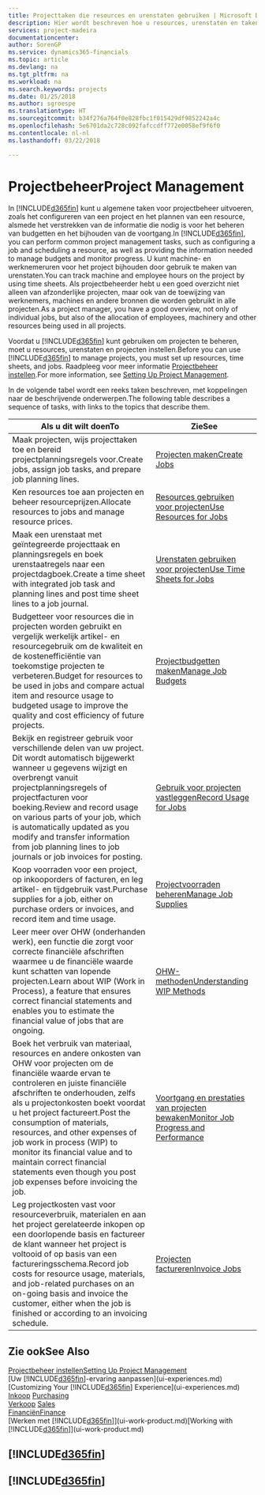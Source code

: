 ```yaml
---
title: Projecttaken die resources en urenstaten gebruiken | Microsoft Docs
description: Hier wordt beschreven hoe u resources, urenstaten en taken gebruikt om projecten te beheren.
services: project-madeira
documentationcenter: 
author: SorenGP
ms.service: dynamics365-financials
ms.topic: article
ms.devlang: na
ms.tgt_pltfrm: na
ms.workload: na
ms.search.keywords: projects
ms.date: 01/25/2018
ms.author: sgroespe
ms.translationtype: HT
ms.sourcegitcommit: b34f276a764f0e828fbc1f015429df9852242a4c
ms.openlocfilehash: 5e6701da2c728c092fafccdff772e0058ef9f6f0
ms.contentlocale: nl-nl
ms.lasthandoff: 03/22/2018

---
```

# <a name="project-management"></a><span data-ttu-id="96693-103">Projectbeheer</span><span class="sxs-lookup"><span data-stu-id="96693-103">Project Management</span></span>
<span data-ttu-id="96693-104">In [!INCLUDE[d365fin](includes/d365fin_md.md)] kunt u algemene taken voor projectbeheer uitvoeren, zoals het configureren van een project en het plannen van een resource, alsmede het verstrekken van de informatie die nodig is voor het beheren van budgetten en het bijhouden van de voortgang.</span><span class="sxs-lookup"><span data-stu-id="96693-104">In [!INCLUDE[d365fin](includes/d365fin_md.md)], you can perform common project management tasks, such as configuring a job and scheduling a resource, as well as providing the information needed to manage budgets and monitor progress.</span></span> <span data-ttu-id="96693-105">U kunt machine- en werknemeruren voor het project bijhouden door gebruik te maken van urenstaten.</span><span class="sxs-lookup"><span data-stu-id="96693-105">You can track machine and employee hours on the project by using time sheets.</span></span> <span data-ttu-id="96693-106">Als projectbeheerder hebt u een goed overzicht niet alleen van afzonderlijke projecten, maar ook van de toewijzing van werknemers, machines en andere bronnen die worden gebruikt in alle projecten.</span><span class="sxs-lookup"><span data-stu-id="96693-106">As a project manager, you have a good overview, not only of individual jobs, but also of the allocation of employees, machinery and other resources being used in all projects.</span></span>

<span data-ttu-id="96693-107">Voordat u [!INCLUDE[d365fin](includes/d365fin_md.md)] kunt gebruiken om projecten te beheren, moet u resources, urenstaten en projecten instellen.</span><span class="sxs-lookup"><span data-stu-id="96693-107">Before you can use [!INCLUDE[d365fin](includes/d365fin_md.md)] to manage projects, you must set up resources, time sheets, and jobs.</span></span> <span data-ttu-id="96693-108">Raadpleeg voor meer informatie [Projectbeheer instellen](projects-setup-projects.md).</span><span class="sxs-lookup"><span data-stu-id="96693-108">For more information, see [Setting Up Project Management](projects-setup-projects.md).</span></span>  

<span data-ttu-id="96693-109">In de volgende tabel wordt een reeks taken beschreven, met koppelingen naar de beschrijvende onderwerpen.</span><span class="sxs-lookup"><span data-stu-id="96693-109">The following table describes a sequence of tasks, with links to the topics that describe them.</span></span>

| <span data-ttu-id="96693-110">Als u dit wilt doen</span><span class="sxs-lookup"><span data-stu-id="96693-110">To</span></span> | <span data-ttu-id="96693-111">Zie</span><span class="sxs-lookup"><span data-stu-id="96693-111">See</span></span> |
| --- | --- |
| <span data-ttu-id="96693-112">Maak projecten, wijs projecttaken toe en bereid projectplanningsregels voor.</span><span class="sxs-lookup"><span data-stu-id="96693-112">Create jobs, assign job tasks, and prepare job planning lines.</span></span> |[<span data-ttu-id="96693-113">Projecten maken</span><span class="sxs-lookup"><span data-stu-id="96693-113">Create Jobs</span></span>](projects-how-create-jobs.md) |
| <span data-ttu-id="96693-114">Ken resources toe aan projecten en beheer resourceprijzen.</span><span class="sxs-lookup"><span data-stu-id="96693-114">Allocate resources to jobs and manage resource prices.</span></span> |[<span data-ttu-id="96693-115">Resources gebruiken voor projecten</span><span class="sxs-lookup"><span data-stu-id="96693-115">Use Resources for Jobs</span></span>](projects-how-use-resources.md) |
| <span data-ttu-id="96693-116">Maak een urenstaat met geïntegreerde projecttaak en planningsregels en boek urenstaatregels naar een projectdagboek.</span><span class="sxs-lookup"><span data-stu-id="96693-116">Create a time sheet with integrated job task and planning lines and post time sheet lines to a job journal.</span></span> |[<span data-ttu-id="96693-117">Urenstaten gebruiken voor projecten</span><span class="sxs-lookup"><span data-stu-id="96693-117">Use Time Sheets for Jobs</span></span>](projects-how-use-time-sheets.md) |
| <span data-ttu-id="96693-118">Budgetteer voor resources die in projecten worden gebruikt en vergelijk werkelijk artikel- en resourcegebruik om de kwaliteit en de kostenefficiëntie van toekomstige projecten te verbeteren.</span><span class="sxs-lookup"><span data-stu-id="96693-118">Budget for resources to be used in jobs and compare actual item and resource usage to budgeted usage to improve the quality and cost efficiency of future projects.</span></span> |[<span data-ttu-id="96693-119">Projectbudgetten maken</span><span class="sxs-lookup"><span data-stu-id="96693-119">Manage Job Budgets</span></span>](projects-how-manage-budgets.md) |
| <span data-ttu-id="96693-120">Bekijk en registreer gebruik voor verschillende delen van uw project. Dit wordt automatisch bijgewerkt wanneer u gegevens wijzigt en overbrengt vanuit projectplanningsregels of projectfacturen voor boeking.</span><span class="sxs-lookup"><span data-stu-id="96693-120">Review and record usage on various parts of your job, which is automatically updated as you modify and transfer information from job planning lines to job journals or job invoices for posting.</span></span> |[<span data-ttu-id="96693-121">Gebruik voor projecten vastleggen</span><span class="sxs-lookup"><span data-stu-id="96693-121">Record Usage for Jobs</span></span>](projects-how-record-job-usage.md) |
| <span data-ttu-id="96693-122">Koop voorraden voor een project, op inkooporders of facturen, en leg artikel- en tijdgebruik vast.</span><span class="sxs-lookup"><span data-stu-id="96693-122">Purchase supplies for a job, either on purchase orders or invoices, and record item and time usage.</span></span> |[<span data-ttu-id="96693-123">Projectvoorraden beheren</span><span class="sxs-lookup"><span data-stu-id="96693-123">Manage Job Supplies</span></span>](projects-how-manage-project-supplies.md) |
| <span data-ttu-id="96693-124">Leer meer over OHW (onderhanden werk), een functie die zorgt voor correcte financiële afschriften waarmee u de financiële waarde kunt schatten van lopende projecten.</span><span class="sxs-lookup"><span data-stu-id="96693-124">Learn about WIP (Work in Process), a feature that ensures correct financial statements and enables you to estimate the financial value of jobs that are ongoing.</span></span> |[<span data-ttu-id="96693-125">OHW-methoden</span><span class="sxs-lookup"><span data-stu-id="96693-125">Understanding WIP Methods</span></span>](projects-understanding-wip.md) |
| <span data-ttu-id="96693-126">Boek het verbruik van materiaal, resources en andere onkosten van OHW voor projecten om de financiële waarde ervan te controleren en juiste financiële afschriften te onderhouden, zelfs als u projectonkosten boekt voordat u het project factureert.</span><span class="sxs-lookup"><span data-stu-id="96693-126">Post the consumption of materials, resources, and other expenses of job work in process (WIP) to monitor its financial value and to maintain correct financial statements even though you post job expenses before invoicing the job.</span></span> |[<span data-ttu-id="96693-127">Voortgang en prestaties van projecten bewaken</span><span class="sxs-lookup"><span data-stu-id="96693-127">Monitor Job Progress and Performance</span></span>](projects-how-monitor-progress-performance.md) |
| <span data-ttu-id="96693-128">Leg projectkosten vast voor resourceverbruik, materialen en aan het project gerelateerde inkopen op een doorlopende basis en factureer de klant wanneer het project is voltooid of op basis van een factureringsschema.</span><span class="sxs-lookup"><span data-stu-id="96693-128">Record job costs for resource usage, materials, and job-related purchases on an on-going basis and invoice the customer, either when the job is finished or according to an invoicing schedule.</span></span> |[<span data-ttu-id="96693-129">Projecten factureren</span><span class="sxs-lookup"><span data-stu-id="96693-129">Invoice Jobs</span></span>](projects-how-invoice-jobs.md) |

## <a name="see-also"></a><span data-ttu-id="96693-130">Zie ook</span><span class="sxs-lookup"><span data-stu-id="96693-130">See Also</span></span>
[<span data-ttu-id="96693-131">Projectbeheer instellen</span><span class="sxs-lookup"><span data-stu-id="96693-131">Setting Up Project Management</span></span>](projects-setup-projects.md)  
<span data-ttu-id="96693-132">[Uw [!INCLUDE[d365fin](includes/d365fin_md.md)]-ervaring aanpassen](ui-experiences.md)    </span><span class="sxs-lookup"><span data-stu-id="96693-132">[Customizing Your [!INCLUDE[d365fin](includes/d365fin_md.md)] Experience](ui-experiences.md)    </span></span>  
<span data-ttu-id="96693-133">[Inkoop](purchasing-manage-purchasing.md)       </span><span class="sxs-lookup"><span data-stu-id="96693-133">[Purchasing](purchasing-manage-purchasing.md)       </span></span>  
<span data-ttu-id="96693-134">[Verkoop](sales-manage-sales.md)  </span><span class="sxs-lookup"><span data-stu-id="96693-134">[Sales](sales-manage-sales.md)  </span></span>  
[<span data-ttu-id="96693-135">Financiën</span><span class="sxs-lookup"><span data-stu-id="96693-135">Finance</span></span>](finance.md)  
<span data-ttu-id="96693-136">[Werken met [!INCLUDE[d365fin](includes/d365fin_md.md)]](ui-work-product.md)</span><span class="sxs-lookup"><span data-stu-id="96693-136">[Working with [!INCLUDE[d365fin](includes/d365fin_md.md)]](ui-work-product.md)</span></span>  

## [!INCLUDE[d365fin](includes/free_trial_md.md)]  
## [!INCLUDE[d365fin](includes/training_link_md.md)]

